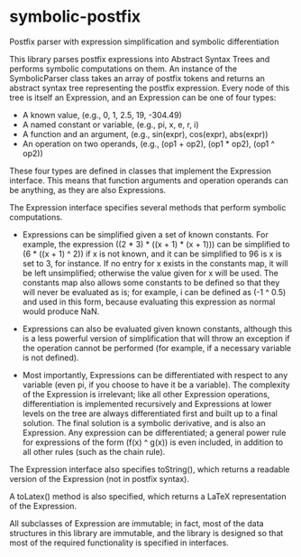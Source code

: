 # symbolic-postfix
Postfix parser with expression simplification and symbolic differentiation

This library parses postfix expressions into Abstract Syntax Trees and performs symbolic computations on them.
An instance of the SymbolicParser class takes an array of postfix tokens and returns an abstract syntax tree representing the
postfix expression. Every node of this tree is itself an Expression, and an Expression can be one of four types:

  - A known value, (e.g., 0, 1, 2.5, 19, -304.49)
  - A named constant or variable, (e.g., pi, x, e, r, i)
  - A function and an argument, (e.g., sin(expr), cos(expr), abs(expr))
  - An operation on two operands, (e.g., (op1 + op2), (op1 * op2), (op1 ^ op2))
  
  These four types are defined in classes that implement the Expression interface. This means that function arguments and operation operands
  can be anything, as they are also Expressions.
  
  The Expression interface specifies several methods that perform symbolic computations. 
  
  - Expressions can be simplified given a set of known constants. For example, the expression ((2 * 3) * ((x + 1) * (x + 1))) can be 
    simplified to (6 * ((x + 1) ^ 2)) if x is not known, and it can be simplified to 96 is x is set to 3, for instance. If no entry for
    x exists in the constants map, it will be left unsimplified; otherwise the value given for x will be used. The constants map also allows
    some constants to be defined so that they will never be evaluated as is; for example, i can be defined as (-1 ^ 0.5) and used in this form,
    because evaluating this expression as normal would produce NaN.
    
  - Expressions can also be evaluated given known constants, although this is a less powerful version of simplification that will throw
    an exception if the operation cannot be performed (for example, if a necessary variable is not defined).
    
  - Most importantly, Expressions can be differentiated with respect to any variable (even pi, if you choose to have it be a variable).
    The complexity of the Expression is irrelevant; like all other Expression operations, differentiation is implemented recursively
    and Expressions at lower levels on the tree are always differentiated first and built up to a final solution. The final solution is a
    symbolic derivative, and is also an Expression. Any expression can be differentiated; a general power rule for expressions of the form
    (f(x) ^ g(x)) is even included, in addition to all other rules (such as the chain rule).
  
  
 
The Expression interface also specifies toString(), which returns a readable version of the Expression (not in postfix syntax).

A toLatex() method is also specified, which returns a LaTeX representation of the Expression.

All subclasses of Expression are immutable; in fact, most of the data structures in this library are immutable, and the library is
designed so that most of the required functionality is specified in interfaces.
